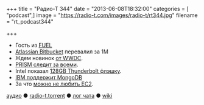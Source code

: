 +++
title = "Радио-Т 344"
date = "2013-06-08T18:32:00"
categories = [ "podcast",]
image = "https://radio-t.com/images/radio-t/rt344.jpg"
filename = "rt_podcast344"

+++

* Гость из [FUEL](https://fuel.mirantis.com/)
* [Atlassian Bitbucket](http://blog.bitbucket.org/2013/06/04/atlassian-bitbucket-passes-one-million-users/) перевалил за 1М
* Ждем новинок [от WWDC](http://abcnews.go.com/Technology/apple-wwdc-ios-mac-os-updates-things-expect/story?id=19347115).
* [PRISM следит за всеми](http://readwrite.com/2013/06/07/prism-fallout-in-cloud-we-dont-trust).
* Intel показал [128GB Thunderbolt флэшку](http://www.macrumors.com/2013/06/06/intel-shows-off-prototype-128gb-thunderbolt-thumb-drive/).
* [IBM поддержит MongoDB](http://gigaom.com/2013/06/04/ibm-throws-its-weight-behind-mongodb-for-mobile-apps/)
* За что [можно не любить EC2](http://openmymind.net/Why-I-Dislike-ec2/).

[аудио](http://cdn.radio-t.com/rt_podcast344.mp3) ● [radio-t.torrent](http://www.radio-t.com/torrents/rt_podcast344.mp3.torrent) ● [лог чата](http://chat.radio-t.com/logs/radio-t-344.html) ● [wiki](http://wiki.radio-t.com/%D0%92%D1%8B%D0%BF%D1%83%D1%81%D0%BA_344)<audio src="http://cdn.radio-t.com/rt_podcast344.mp3" preload="none"></audio>